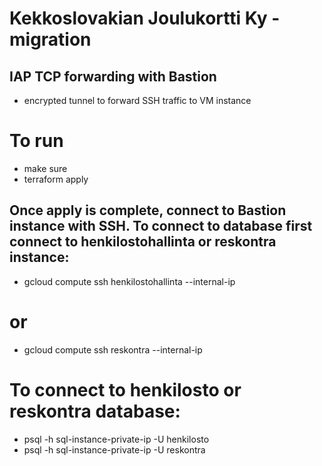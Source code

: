 # Kekkoslovakian Joulukortti Ky -migration

## IAP TCP forwarding with Bastion
- encrypted tunnel to forward SSH traffic to VM instance

# To run
- make sure 
- terraform apply

## Once apply is complete, connect to Bastion instance with SSH. To connect to database first connect to henkilostohallinta or reskontra instance:

- gcloud compute ssh henkilostohallinta --internal-ip

# or 

- gcloud compute ssh reskontra --internal-ip 


# To connect to henkilosto or reskontra database:

- psql -h sql-instance-private-ip -U henkilosto 
- psql -h sql-instance-private-ip -U reskontra